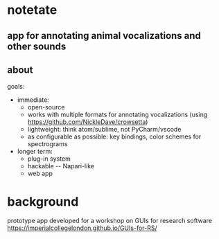 # notetate
## app for annotating animal vocalizations and other sounds

## about
goals:
- immediate:
  + open-source
  + works with multiple formats for annotating vocalizations (using https://github.com/NickleDave/crowsetta)
  + lightweight: think atom/sublime, not PyCharm/vscode
  + as configurable as possible: key bindings, color schemes for spectrograms
- longer term:
  + plug-in system
  + hackable -- Napari-like
  + web app

# background
prototype app developed for a workshop on GUIs for research software
https://imperialcollegelondon.github.io/GUIs-for-RS/
